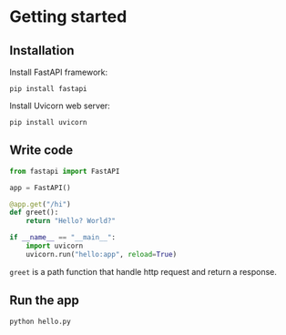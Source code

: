 # Getting started

## Installation

Install FastAPI framework:

```shell
pip install fastapi
```

Install Uvicorn web server:

```shell
pip install uvicorn
```


## Write code

```py filename="hello.py"
from fastapi import FastAPI

app = FastAPI()

@app.get("/hi")
def greet():
    return "Hello? World?"

if __name__ == "__main__":
    import uvicorn
    uvicorn.run("hello:app", reload=True)
```

`greet` is a path function that handle http request and return a response.

## Run the app

```shell
python hello.py
```
